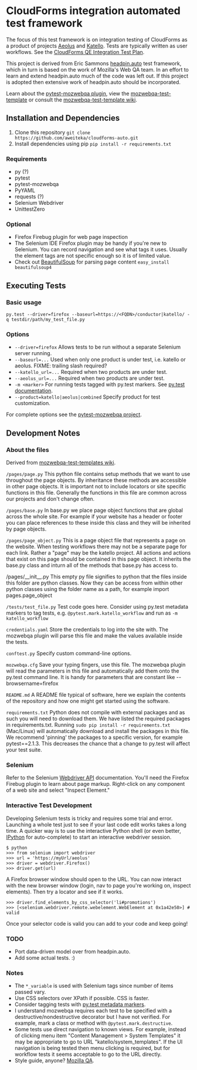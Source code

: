 # CloudForms integration automated test framework

The focus of this test framework is on integration testing of CloudForms as a product of projects [Aeolus](https://github.com/aeolusproject) and [Katello](https://github.com/Katello/katello). Tests are typically written as user workflows. See the [CloudForms QE Integration Test Plan](https://docspace.corp.redhat.com/docs/DOC-112731).

This project is derived from Eric Sammons [headpin.auto](https://github.com/eanxgeek/headpin.auto) test framework, which in turn is based on the work of Mozilla's Web QA team. In an effort to learn and extend headpin.auto much of the code was left out. If this project is adopted then extensive work of headpin.auto should be incorporated.

Learn about the [pytest-mozwebqa plugin](https://github.com/davehunt/pytest-mozwebqa), view the [mozwebqa-test-template](https://github.com/mozilla/mozwebqa-test-templates) or consult the [mozwebqa-test-template wiki](https://github.com/mozilla/mozwebqa-test-templates/wiki).

## Installation and Dependencies
1. Clone this repository `git clone https://github.com/aweiteka/cloudforms-auto.git`
2. Install dependencies using pip `pip install -r requirements.txt`

### Requirements
* py (?)
* pytest
* pytest-mozwebqa
* PyYAML
* requests (?)
* Selenium Webdriver
* UnittestZero

### Optional
* Firefox Firebug plugin for web page inspection
* The Selenium IDE Firefox plugin may be handy if you're new to Selenium. You can record navigation and see what tags it uses. Usually the element tags are not specific enough so it is of limited value.
* Check out [BeautifulSoup](http://www.crummy.com/software/BeautifulSoup/) for parsing page content `easy_install beautifulsoup4`

## Executing Tests
### Basic usage
    py.test --driver=firefox --baseurl=https://<FQDN>/conductor|katello/ -q testdir/path/my_test_file.py

### Options
* `--driver=firefox` Allows tests to be run without a separate Selenium server running.
* `--baseurl=...` Used when only one product is under test, i.e. katello or aeolus. FIXME: trailing slash required?
* `--katello_url=...` Required when two products are under test.
* `--aeolus_url=...` Required when two products are under test.
* `-m <marker>` For running tests tagged with py.test markers. See [py.test documentation](http://pytest.org/latest/example/markers.html).
* `--product=katello|aeolus|combined` Specify product for test customization.

For complete options see the [pytest-mozwebqa project](https://github.com/davehunt/pytest-mozwebqa#running-tests-with-pytest_mozwebqa).

## Development Notes

### About the files
Derived from [mozwebqa-test-templates wiki](https://github.com/mozilla/mozwebqa-test-templates/wiki/File-glossary).

`/pages/page.py` This python file contains setup methods that we want to use throughout the page objects. By inheritance these methods are accessible in other page objects. It is important not to include locators or site specific functions in this file. Generally the functions in this file are common across our projects and don't change often.

`/pages/base.py` In base.py we place page object functions that are global across the whole site. For example if your website has a header or footer you can place references to these inside this class and they will be inherited by page objects.

`/pages/page_object.py` This is a page object file that represents a page on the website. When testing workflows there may not be a separate page for each link. Rather a "page" may be the katello project. All actions and actions that exist on this page should be contained in this page object. It inherits the base.py class and inturn all of the methods that base.py has access to.

/pages/\_\_init\_\_.py This empty py file signifies to python that the files inside this folder are python classes. Now they can be access from within other python classes using the folder name as a path, for example import pages.page_object

`/tests/test_file.py` Test code goes here. Consider using py.test metadata markers to tag tests, e.g. `@pytest.mark.katello_workflow` and run as `-m katello_workflow`

`credentials.yaml` Store the credentials to log into the site with. The mozwebqa plugin will parse this file and make the values available inside the tests.

`conftest.py` Specify custom command-line options.

`mozwebqa.cfg` Save your typing fingers, use this file. The mozwebqa plugin will read the parameters in this file and automatically add them onto the py.test command line. It is handy for parameters that are constant like --browsername=firefox

`README.md` A README file typical of software, here we explain the contents of the repository and how one might get started using the software.

`requirements.txt` Python does not compile with external packages and as such you will need to download them. We have listed the required packages in requirements.txt. Running `sudo pip install -r requirements.txt` (Mac/Linux) will automatically download and install the packages in this file. We recommend 'pinning' the packages to a specific version, for example pytest==2.1.3. This decreases the chance that a change to py.test will affect your test suite.

### Selenium
Refer to the Selenium [Webdriver API](http://seleniumhq.org/docs/03_webdriver.html) documentation. You'll need the Firefox Firebug plugin to learn about page markup. Right-click on any component of a web site and select "Inspect Element." 

### Interactive Test Development
Developing Selenium tests is tricky and requires some trial and error. Launching a whole test just to see if your last code edit works takes a long time. A quicker way is to use the interactive Python shell (or even better, [IPython](http://ipython.org/) for auto-complete) to start an interactive webdriver session.

    $ python
    >>> from selenium import webdriver
    >>> url = 'https://myUrl/aeolus'
    >>> driver = webdriver.Firefox()
    >>> driver.get(url)

A Firefox browser window should open to the URL. You can now interact with the new  browser window (login, nav to page you're working on, inspect elements). Then try a locator and see if it works. 

    >>> driver.find_elements_by_css_selector('li#promotions')
    >>> [<selenium.webdriver.remote.webelement.WebElement at 0x1a42e50>] # valid

Once your selector code is valid you can add to your code and keep going!

### TODO
* Port data-driven model over from headpin.auto.
* Add some actual tests. :)

### Notes
* The `*_variable` is used with Selenium tags since number of items passed vary.
* Use CSS selectors over XPath if possible. CSS is faster.
* Consider tagging tests with [py.test metadata markers](http://pytest.org/latest/example/markers.html).
* I understand mozwebqa requires each test to be specified with a destructive/nondestructive decorator but I have not verified. For example, mark a class or method with `@pytest.mark.destructive`.
* Some tests use direct navigation to known views. For example, instead of clicking menu item "Content Management > System Templates" it may be appropriate to go to URL "katello/system_templates". If the UI navigation is being tested then menu clicking is required, but for workflow tests it seems acceptable to go to the URL directly.
* Style guide, anyone? [Mozilla QA](https://wiki.mozilla.org/QA/Execution/Web_Testing/Docs/Automation/StyleGuide).
